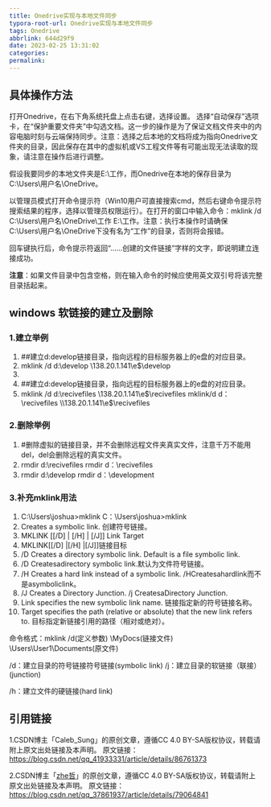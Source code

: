 ```yaml
---
title: Onedrive实现与本地文件同步
typora-root-url: Onedrive实现与本地文件同步
tags: Onedrive
abbrlink: 644d29f9
date: 2023-02-25 13:31:02
categories:
permalink:
---
```




## 具体操作方法

打开Onedrive，在右下角系统托盘上点击右键，选择设置。
选择“自动保存”选项卡，在“保护重要文件夹”中勾选文档。这一步的操作是为了保证文档文件夹中的内容电脑时刻与云端保持同步。注意：选择之后本地的文档将成为指向Onedrive文件夹的目录，因此保存在其中的虚拟机或VS工程文件等有可能出现无法读取的现象，请注意在操作后进行调整。

假设我要同步的本地文件夹是E:\工作，而Onedrive在本地的保存目录为C:\Users\用户名\OneDrive。

以管理员模式打开命令提示符（Win10用户可直接搜索cmd，然后右键命令提示符搜索结果的程序，选择以管理员权限运行）。在打开的窗口中输入命令：mklink /d C:\Users\用户名\OneDrive\工作 E:\工作。注意：执行本操作时请确保C:\Users\用户名\OneDrive下没有名为“工作”的目录，否则将会报错。

回车键执行后，命令提示符返回“……创建的文件链接”字样的文字，即说明建立连接成功。

**注意**：如果文件目录中包含空格，则在输入命令的时候应使用英文双引号将该完整目录括起来。

## windows 软链接的建立及删除        

### 1.建立举例

1. \##建立d:develop链接目录，指向远程的目标服务器上的e盘的对应目录。
2. mklink /d d:\develop \\138.20.1.141\e$\develop
3. 
4. \##建立d:develop链接目录，指向远程的目标服务器上的e盘的对应目录。
5. mklink /d d:\recivefiles \\138.20.1.141\e$\recivefiles
   mklink/d d：\recivefiles \\138.20.1.141\e$\recivefiles

### 2.删除举例

1. \#删除虚拟的链接目录，并不会删除远程文件夹真实文件，注意千万不能用del，del会删除远程的真实文件。
2. rmdir d:\recivefiles rmdir d：\recivefiles
3. rmdir d:\develop rmdir d：\development

### 3.补充mklink用法

1. C:\Users\joshua>mklink C：\Users\joshua>mklink
2. Creates a symbolic link. 创建符号链接。
3. MKLINK [[/D] | [/H] | [/J]] Link Target
4. MKLINK[[/D] |[/H] |[/J]]链接目标
5.  /D Creates a directory symbolic link. Default is a file symbolic link.
6.  /D Createsadirectory symbolic link.默认为文件符号链接。
7.  /H Creates a hard link instead of a symbolic link.
   /HCreatesahardlink而不是asymboliclink。
8. /J Creates a Directory Junction. /j CreatesaDirectory Junction.   
10. Link specifies the new symbolic link name. 
    链接指定新的符号链接名称。
11. Target specifies the path (relative or absolute) that the new link refers to.
    目标指定新链接引用的路径（相对或绝对）。

命令格式：mklink /d(定义参数) \MyDocs(链接文件) \Users\User1\Documents(原文件)

/d：建立目录的符号链接符号链接(symbolic link)
/j：建立目录的软链接（联接）(junction)

/h：建立文件的硬链接(hard link)

## 引用链接

1.CSDN博主「Caleb_Sung」的原创文章，遵循CC 4.0 BY-SA版权协议，转载请附上原文出处链接及本声明。
原文链接：https://blog.csdn.net/qq_41933331/article/details/86761373

2.CSDN博主「[zhe哲](https://blog.csdn.net/qq_37861937)」的原创文章，遵循CC 4.0 BY-SA版权协议，转载请附上原文出处链接及本声明。
原文链接：https://blog.csdn.net/qq_37861937/article/details/79064841